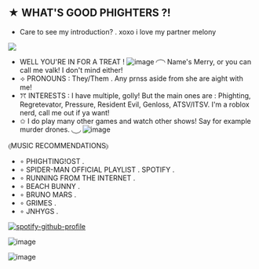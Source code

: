 ## ★ WHAT'S GOOD PHIGHTERS ?! 
- Care to see my introduction? 
. xoxo i love my partner melony

![](https://komarev.com/ghpvc/?username=your-github-username)

- WELL YOU'RE IN FOR A TREAT ! 
![image](https://github.com/user-attachments/assets/00b8456b-4e93-4088-8b17-9bfbab8a23d8) 
◜ ͡ ◝ 
Name's Merry, or you can call me valk! I don't mind either!
- ⟢ PRONOUNS : They/Them . Any prnss aside from she are aight with me! 
- ꔫ INTERESTS : I have multiple, golly! But the main ones are : 
Phighting, Regretevator, Pressure, Resident Evil, Genloss, ATSV/ITSV. I'm a roblox nerd, call me out if ya want!
- ✩ I do play many other games and watch other shows! Say for example murder drones. 
◟ ͜ ◞
![image](https://github.com/user-attachments/assets/68dd7473-d6be-4876-ab89-6bd988871ca5)

⦇MUSIC RECOMMENDATIONS⦈　
- ∘ PHIGHTING!OST . 
- ∘ SPIDER-MAN OFFICIAL PLAYLIST . SPOTIFY . 
- ∘ RUNNING FROM THE INTERNET . 
- ∘ BEACH BUNNY .
- ∘ BRUNO MARS . 
- ∘ GRIMES .
- ∘ JNHYGS . 

[![spotify-github-profile](https://spotify-github-profile.kittinanx.com/api/view?uid=31lox46ruvbmdjuyjidxvyr3smwq&cover_image=true&theme=default&show_offline=false&background_color=121212&interchange=false)](https://github.com/kittinan/spotify-github-profile)

![image](https://github.com/user-attachments/assets/85d69d32-45a6-423e-b493-ce400b02d868)

![image](https://github.com/user-attachments/assets/2c324d87-b730-4ef1-b481-2c96e6154bc9)




<!--
**lxversvalk/lxversvalk** is a ✨ _special_ ✨ repository because its `README.md` (this file) appears on your GitHub profile.

Here are some ideas to get you started:

- 🔭 I’m currently working on ...
- 🌱 I’m currently learning ...
- 👯 I’m looking to collaborate on ...
- 🤔 I’m looking for help with ...
- 💬 Ask me about ...
- 📫 How to reach me: ...
- 😄 Pronouns: ...
- ⚡ Fun fact: ...
-->
